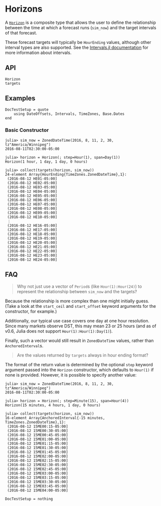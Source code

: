 # Horizons

A [`Horizon`](@ref) is a composite type that allows the user to define the relationship
between the time at which a forecast runs (`sim_now`) and the target intervals of that
forecast.

These forecast targets will typically be `HourEnding` values, although other interval
types are also supported. See the [Intervals.jl documentation](https://invenia.github.io/Intervals.jl/stable/)
for more information about intervals.

## API

```@docs
Horizon
targets
```

## Examples

```@meta
DocTestSetup = quote
    using DateOffsets, Intervals, TimeZones, Base.Dates
end
```

### Basic Constructor

```jldoctest
julia> sim_now = ZonedDateTime(2016, 8, 11, 2, 30, tz"America/Winnipeg")
2016-08-11T02:30:00-05:00

julia> horizon = Horizon(; step=Hour(1), span=Day(1))
Horizon(1 hour, 1 day, 1 day, 0 hours)

julia> collect(targets(horizon, sim_now))
24-element Array{HourEnding{TimeZones.ZonedDateTime},1}:
 (2016-08-12 HE01-05:00]
 (2016-08-12 HE02-05:00]
 (2016-08-12 HE03-05:00]
 (2016-08-12 HE04-05:00]
 (2016-08-12 HE05-05:00]
 (2016-08-12 HE06-05:00]
 (2016-08-12 HE07-05:00]
 (2016-08-12 HE08-05:00]
 (2016-08-12 HE09-05:00]
 (2016-08-12 HE10-05:00]
 ⋮
 (2016-08-12 HE16-05:00]
 (2016-08-12 HE17-05:00]
 (2016-08-12 HE18-05:00]
 (2016-08-12 HE19-05:00]
 (2016-08-12 HE20-05:00]
 (2016-08-12 HE21-05:00]
 (2016-08-12 HE22-05:00]
 (2016-08-12 HE23-05:00]
 (2016-08-12 HE24-05:00]
```

## FAQ

> Why not just use a vector of `Period`s (like `Hour(1):Hour(24)`) to represent the
> relationship between `sim_now` and the targets?

Because the relationship is more complex than one might initially guess. (Take a look at
the `start_ceil` and `start_offset` keyword arguments for the constructor, for example.)

Additionally, our typical use case covers one day at one hour resolution. Since many
markets observe DST, this may mean 23 or 25 hours (and as of v0.6, Julia does not support
`Hour(1):Hour(1):Day(1)`).

Finally, such a vector would still result in `ZonedDateTime` values, rather than
`AnchoredInterval`s.

> Are the values returned by `targets` always in hour ending format?

The format of the return value is determined by the optional `step` keyword argument passed
into the `Horizon` constructor, which defaults to `Hour(1)` if none is provided. However, it
is possible to specify another value:

```jldoctest
julia> sim_now = ZonedDateTime(2016, 8, 11, 2, 30, tz"America/Winnipeg")
2016-08-11T02:30:00-05:00

julia> horizon = Horizon(; step=Minute(15), span=Hour(4))
Horizon(15 minutes, 4 hours, 1 day, 0 hours)

julia> collect(targets(horizon, sim_now))
16-element Array{AnchoredInterval{-15 minutes, TimeZones.ZonedDateTime},1}:
 (2016-08-12 15ME00:15-05:00]
 (2016-08-12 15ME00:30-05:00]
 (2016-08-12 15ME00:45-05:00]
 (2016-08-12 15ME01:00-05:00]
 (2016-08-12 15ME01:15-05:00]
 (2016-08-12 15ME01:30-05:00]
 (2016-08-12 15ME01:45-05:00]
 (2016-08-12 15ME02:00-05:00]
 (2016-08-12 15ME02:15-05:00]
 (2016-08-12 15ME02:30-05:00]
 (2016-08-12 15ME02:45-05:00]
 (2016-08-12 15ME03:00-05:00]
 (2016-08-12 15ME03:15-05:00]
 (2016-08-12 15ME03:30-05:00]
 (2016-08-12 15ME03:45-05:00]
 (2016-08-12 15ME04:00-05:00]
```

```@meta
DocTestSetup = nothing
```
